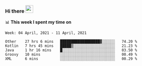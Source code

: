 ### Hi there <a href="https://www.gautamkrishnar.com/"><img src="https://media.giphy.com/media/hvRJCLFzcasrR4ia7z/giphy.gif" width="25px"></a>

📊 **This week I spent my time on**

<!--START_SECTION:waka-->
```text
Week: 04 April, 2021 - 11 April, 2021

Other    27 hrs 6 mins   ██████████████████▓░░░░░░   74.20 % 
Kotlin   7 hrs 45 mins   █████▒░░░░░░░░░░░░░░░░░░░   21.23 % 
Java     1 hr 16 mins    █░░░░░░░░░░░░░░░░░░░░░░░░   03.50 % 
Groovy   10 mins         ░░░░░░░░░░░░░░░░░░░░░░░░░   00.49 % 
XML      6 mins          ░░░░░░░░░░░░░░░░░░░░░░░░░   00.29 % 
```
<!--END_SECTION:waka-->
